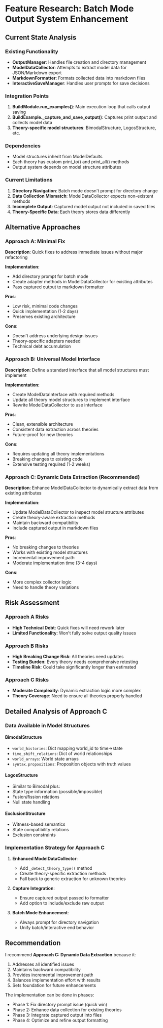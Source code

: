 # Feature Research: Batch Mode Output System Enhancement

## Current State Analysis

### Existing Functionality
- **OutputManager**: Handles file creation and directory management
- **ModelDataCollector**: Attempts to extract model data for JSON/Markdown export
- **MarkdownFormatter**: Formats collected data into markdown files
- **InteractiveSaveManager**: Handles user prompts for save decisions

### Integration Points
1. **BuildModule.run_examples()**: Main execution loop that calls output saving
2. **BuildExample._capture_and_save_output()**: Captures print output and collects model data
3. **Theory-specific model structures**: BimodalStructure, LogosStructure, etc.

### Dependencies
- Model structures inherit from ModelDefaults
- Each theory has custom print_to() and print_all() methods
- Output system depends on model structure attributes

### Current Limitations
1. **Directory Navigation**: Batch mode doesn't prompt for directory change
2. **Data Collection Mismatch**: ModelDataCollector expects non-existent methods
3. **Incomplete Output**: Captured model output not included in saved files
4. **Theory-Specific Data**: Each theory stores data differently

## Alternative Approaches

### Approach A: Minimal Fix
**Description**: Quick fixes to address immediate issues without major refactoring

**Implementation**:
- Add directory prompt for batch mode
- Create adapter methods in ModelDataCollector for existing attributes
- Pass captured output to markdown formatter

**Pros**:
- Low risk, minimal code changes
- Quick implementation (1-2 days)
- Preserves existing architecture

**Cons**:
- Doesn't address underlying design issues
- Theory-specific adapters needed
- Technical debt accumulation

### Approach B: Universal Model Interface
**Description**: Define a standard interface that all model structures must implement

**Implementation**:
- Create ModelDataInterface with required methods
- Update all theory model structures to implement interface
- Rewrite ModelDataCollector to use interface

**Pros**:
- Clean, extensible architecture
- Consistent data extraction across theories
- Future-proof for new theories

**Cons**:
- Requires updating all theory implementations
- Breaking changes to existing code
- Extensive testing required (1-2 weeks)

### Approach C: Dynamic Data Extraction (Recommended)
**Description**: Enhance ModelDataCollector to dynamically extract data from existing attributes

**Implementation**:
- Update ModelDataCollector to inspect model structure attributes
- Create theory-aware extraction methods
- Maintain backward compatibility
- Include captured output in markdown files

**Pros**:
- No breaking changes to theories
- Works with existing model structures
- Incremental improvement path
- Moderate implementation time (3-4 days)

**Cons**:
- More complex collector logic
- Need to handle theory variations

## Risk Assessment

### Approach A Risks
- **High Technical Debt**: Quick fixes will need rework later
- **Limited Functionality**: Won't fully solve output quality issues

### Approach B Risks
- **High Breaking Change Risk**: All theories need updates
- **Testing Burden**: Every theory needs comprehensive retesting
- **Timeline Risk**: Could take significantly longer than estimated

### Approach C Risks
- **Moderate Complexity**: Dynamic extraction logic more complex
- **Theory Coverage**: Need to ensure all theories properly handled

## Detailed Analysis of Approach C

### Data Available in Model Structures

#### BimodalStructure
- `world_histories`: Dict mapping world_id to time->state
- `time_shift_relations`: Dict of world relationships
- `world_arrays`: World state arrays
- `syntax.propositions`: Proposition objects with truth values

#### LogosStructure
- Similar to Bimodal plus:
- State type information (possible/impossible)
- Fusion/fission relations
- Null state handling

#### ExclusionStructure
- Witness-based semantics
- State compatibility relations
- Exclusion constraints

### Implementation Strategy for Approach C

1. **Enhanced ModelDataCollector**:
   - Add `_detect_theory_type()` method
   - Create theory-specific extraction methods
   - Fall back to generic extraction for unknown theories

2. **Capture Integration**:
   - Ensure captured output passed to formatter
   - Add option to include/exclude raw output

3. **Batch Mode Enhancement**:
   - Always prompt for directory navigation
   - Unify batch/interactive end behavior

## Recommendation

I recommend **Approach C: Dynamic Data Extraction** because it:
1. Addresses all identified issues
2. Maintains backward compatibility
3. Provides incremental improvement path
4. Balances implementation effort with results
5. Sets foundation for future enhancements

The implementation can be done in phases:
- Phase 1: Fix directory prompt issue (quick win)
- Phase 2: Enhance data collection for existing theories
- Phase 3: Integrate captured output into files
- Phase 4: Optimize and refine output formatting